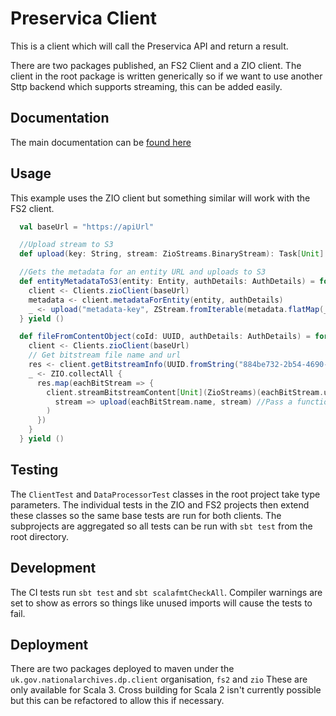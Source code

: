 # Preservica Client

This is a client which will call the Preservica API and return a result.

There are two packages published, an FS2 Client and a ZIO client. The client in the root package is written generically so if we want to use another Sttp backend which supports streaming, this can be added easily.

## Documentation

The main documentation can be [found here](https://nationalarchives.github.io/dr2-preservica-client/)

## Usage
This example uses the ZIO client but something similar will work with the FS2 client.

```scala
  val baseUrl = "https://apiUrl"

  //Upload stream to S3
  def upload(key: String, stream: ZioStreams.BinaryStream): Task[Unit] = ???

  //Gets the metadata for an entity URL and uploads to S3
  def entityMetadataToS3(entity: Entity, authDetails: AuthDetails) = for {
    client <- Clients.zioClient(baseUrl)
    metadata <- client.metadataForEntity(entity, authDetails)
    _ <- upload("metadata-key", ZStream.fromIterable(metadata.flatMap(_.toString.getBytes)))
  } yield ()

  def fileFromContentObject(coId: UUID, authDetails: AuthDetails) = for {
    client <- Clients.zioClient(baseUrl)
    // Get bitstream file name and url
    res <- client.getBitstreamInfo(UUID.fromString("884be732-2b54-4690-9ce2-db47a6fbbaf8"), authDetails)
    _ <- ZIO.collectAll {
      res.map(eachBitStream => {
        client.streamBitstreamContent[Unit](ZioStreams)(eachBitStream.url, authDetails, 
          stream => upload(eachBitStream.name, stream) //Pass a function in to handle the stream
        )
      })
    }
  } yield ()
```
## Testing

The `ClientTest` and `DataProcessorTest` classes in the root project take type parameters. The individual tests in the ZIO and FS2 projects then extend these classes so the same base tests are run for both clients. 
The subprojects are aggregated so all tests can be run with `sbt test` from the root directory.

## Development
The CI tests run `sbt test` and `sbt scalafmtCheckAll`. 
Compiler warnings are set to show as errors so things like unused imports will cause the tests to fail.

## Deployment
There are two packages deployed to maven under the `uk.gov.nationalarchives.dp.client` organisation, `fs2` and `zio`
These are only available for Scala 3. Cross building for Scala 2 isn't currently possible but this can be refactored to allow this if necessary.
